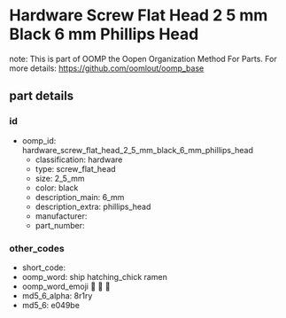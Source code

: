 # Hardware Screw Flat Head 2 5 mm Black 6 mm Phillips Head  

note: This is part of OOMP the Oopen Organization Method For Parts. For more details: https://github.com/oomlout/oomp_base

##  part details





### id
* oomp_id: hardware_screw_flat_head_2_5_mm_black_6_mm_phillips_head
  * classification: hardware
  * type: screw_flat_head
  * size: 2_5_mm
  * color: black
  * description_main: 6_mm
  * description_extra: phillips_head
  * manufacturer: 
  * part_number: 

### other_codes
* short_code: 
* oomp_word: ship hatching_chick ramen
* oomp_word_emoji :ship: :hatching_chick: :ramen:
* md5_6_alpha: 8r1ry
* md5_6: e049be